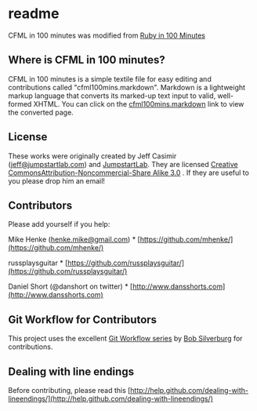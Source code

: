 # readme

CFML in 100 minutes was modified from [Ruby in 100 Minutes](http://jumpstartlab.com/resources/ruby-jumpstart/ruby/)

## Where is CFML in 100 minutes?

CFML in 100 minutes is a simple textile file for easy editing and contributions called "cfml100mins.markdown". Markdown is a lightweight markup language that converts its marked-up text input to valid, well-formed XHTML. You can click on the [cfml100mins.markdown](https://github.com/mhenke/CFML-in-100-minutes/blob/master/cfml100mins.markdown) link to view the converted page.

## License

These works were originally created by Jeff Casimir ([jeff@jumpstartlab.com](mailto:jeff@jumpstartlab.com)) and [JumpstartLab](http://jumpstartlab.com). They are licensed [Creative CommonsAttribution-Noncommercial-Share Alike 3.0](http://creativecommons.org/licenses/by-nc-sa/3.0/us/) . If they are useful to you please drop him an email!

## Contributors

Please add yourself if you help:

Mike Henke ([henke.mike@gmail.com](mailto:henke.mike@gmail.com)) * [https://github.com/mhenke/](https://github.com/mhenke/)

russplaysguitar * [https://github.com/russplaysguitar/](https://github.com/russplaysguitar/)

Daniel Short (@danshort on twitter) * [http://www.dansshorts.com](http://www.dansshorts.com)

## Git Workflow for Contributors

This project uses the excellent [Git Workflow series](http://www.silverwareconsulting.com/index.cfm/Git-Workflow) by [Bob Silverburg](https://github.com/bobsilverberg/) for contributions.

## Dealing with line endings

Before contributing, please read this [http://help.github.com/dealing-with-lineendings/](http://help.github.com/dealing-with-lineendings/)